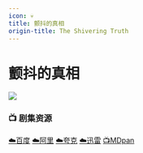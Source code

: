 ```yaml
---
icon: 💀
title: 颤抖的真相
origin-title: The Shivering Truth
---
```

# 颤抖的真相

![](/assets/image/%E9%A2%A4%E6%8A%96%E7%9A%84%E7%9C%9F%E7%9B%B8.jpg)

### 📺 剧集资源

[☁️百度](https://pan.baidu.com/s/1Tx-BH96d_PxB1TWzX-f3Rw?pwd=6179) [☁️阿里](https://www.alipan.com/t/L1POjBYwNf5IdIsRTNiY) [☁️夸克](https://pan.quark.cn/s/ad8d5f5e12ff) [☁️迅雷](https://pan.xunlei.com/s/VOAgdBRGI5tWX5IfBjXdBSyAA1?pwd=wi9k#) [📺MDpan](https://pan.mdsub.top/%E9%A2%A4%E6%8A%96%E7%9A%84%E7%9C%9F%E7%9B%B8)